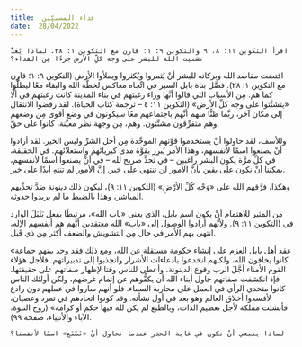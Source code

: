 ```yaml
---
title:  فداء المسبيِّين
date:  28/04/2022
---
```


`اقرأ التكوين ١١: ٨، ٩ والتكوين ٩: ١؛ قارن مع التكوين ١: ٢٨. لماذا يُعَدُّ تشتيت الله للبشر على وجه كلِّ الأرض جزءًا مِن الفداء؟`

اقتضت مقاصد الله وبركاته للبشر أنْ يُثمروا ويُكثروا ويملأوا الأرض (التكوين ٩: ١؛ قارِن مع التكوين ١: ٢٨). فضَّل بناة بابل السير في اتِّجاه معاكس لخطَّة الله والبقاء معًا ليظلُّوا كما هم. مِن الأسباب التي قالوا أنَّها وراء رغبتهم في بناء المدينة كانت رغبتهم في ألَّا «يتشتَّتوا على وجه كلِّ الأرض» (التكوين ١١: ٤ – ترجمة كتاب الحياة). لقد رفضوا الانتقال إلى مكان آخر، ربَّما ظنًّا منهم أنَّهم باجتماعهم معًا سيكونون في وضع أقوى مِن وضعهم وهم متفرِّقون مشتَّتون. وهم، مِن وجهة نظر معيَّنة، كانوا على حقّ.

وللأسف، لقد حاولوا أنْ يستخدموا قوَّتهم الموحَّدة مِن أجل الشرِّ وليس الخير. لقد أرادوا أنْ يصنعوا اسمًا لأنفسهم، وهذا الأمر يُبرِز بقوَّة مدى كبريائهم واستعلائهم. في الحقيقة، في كلِّ مرَّة يكون البشر راغبين – في تحدٍّ صريح لله – في أنْ يصنعوا اسمًا لأنفسهم، يمكننا أنْ نكون على يقين بأنَّ الأمور لن تنتهي على خير. إنَّ الأمور لم تنتهِ أبدًا على خير.

وهكذا، فرَّقهم الله على «وَجْهِ كُلِّ الأرْضِ» (التكوين ١١: ٩)، ليكون ذلك دينونة ضدَّ تحدِّيهم المباشر، وهذا بالضبط ما لم يريدوا حدوثه.

مِن المثير للاهتمام أنْ يكون اسم بابل، الذي يعني «باب الله»، مرتبطًا بفعل بَلبَلَ الوارد في (التكوين ١١: ٩). ولأنَّهم أرادوا الوصول إلى «باب» الله معتقدين أنَّهم هم أنفسهم الإله، انتهى بهم الأمر في حال مِن التشويش والضعف أكثر مِن ذي قَبل.

«عقد أهل بابل العزم على إنشاء حكومة مستقلة عن الله، ومع ذلك فقد وجد بينهم جماعة كانوا يخافون الله، ولكنهم انخدعوا بادعاءات الأشرار وانجذبوا إلى تدبيراتهم. فلأجل هؤلاء القوم الأمناء أجَّلَ الرب وقوع الدينونة، وأعطى للناس وقتا لإظهار صفاتهم على حقيقتها، فإذ انكشفت صفاتهم حاول أبناء الله أن يكفُّوهم عن إتمام غرضهم، ولكن أولئك الناس كانوا متحدي الرأي في العمل على محاربة السماء. فلو أنهم ساروا في عملهم دون رادع لأفسدوا أخلاق العالم وهو بعد في أول نشأته. وقد كونوا اتحادهم في تمرد وعصيان، فأنشئت مملكة لأجل تعظيم الذات، وبالطبع لم يكن لله فيها حكم أو كرامة» (روح النبوة، الآباء والأنبياء، صفحة ٩٩).

`لماذا ينبغي أنْ نكون في غاية الحذر عندما نحاول أنْ «نَصْنَع» اسمًا لأنفسنا؟`
